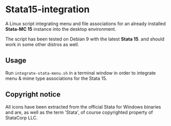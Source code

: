 # Stata15-integration
A Linux script integrating menu and file associations for an already installed **Stata-MC 15** instance into the desktop environment. 

The script has been tested on Debian 9 with the latest **Stata 15**. and should work in some other distros as well.

## Usage
Run `integrate-stata-menu.sh` in a terminal window in order to integrate menu & mime type associations for the Stata 15.

## Copyright notice
All icons have been extracted from the official Stata for Windows binaries and are, as well as the term 'Stata', of course copyrighted property of StataCorp LLC.

